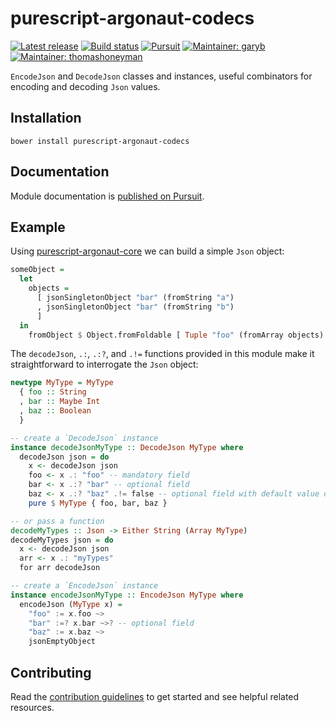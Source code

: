 # purescript-argonaut-codecs

[![Latest release](http://img.shields.io/github/release/purescript-contrib/purescript-argonaut-codecs.svg)](https://github.com/purescript-contrib/purescript-argonaut-codecs/releases)
[![Build status](https://travis-ci.org/purescript-contrib/purescript-argonaut-codecs.svg?branch=master)](https://travis-ci.org/purescript-contrib/purescript-argonaut-codecs)
[![Pursuit](http://pursuit.purescript.org/packages/purescript-argonaut-codecs/badge)](http://pursuit.purescript.org/packages/purescript-argonaut-codecs/)
[![Maintainer: garyb](https://img.shields.io/badge/maintainer-garyb-lightgrey.svg)](http://github.com/garyb)
[![Maintainer: thomashoneyman](https://img.shields.io/badge/maintainer-thomashoneyman-lightgrey.svg)](http://github.com/thomashoneyman)

`EncodeJson` and `DecodeJson` classes and instances, useful combinators for encoding and decoding `Json` values.

## Installation

```shell
bower install purescript-argonaut-codecs
```

## Documentation

Module documentation is [published on Pursuit](http://pursuit.purescript.org/packages/purescript-argonaut-codecs).

## Example

Using [purescript-argonaut-core](https://github.com/purescript-contrib/purescript-argonaut-core) we can build a simple `Json` object:

```purescript
someObject =
  let
    objects =
      [ jsonSingletonObject "bar" (fromString "a")
      , jsonSingletonObject "bar" (fromString "b")
      ]
  in
    fromObject $ Object.fromFoldable [ Tuple "foo" (fromArray objects) ]
```

The `decodeJson`, `.:`, `.:?`, and `.!=` functions provided in this module make it straightforward to interrogate the `Json` object:

```purescript
newtype MyType = MyType
  { foo :: String
  , bar :: Maybe Int
  , baz :: Boolean
  }

-- create a `DecodeJson` instance
instance decodeJsonMyType :: DecodeJson MyType where
  decodeJson json = do
    x <- decodeJson json
    foo <- x .: "foo" -- mandatory field
    bar <- x .:? "bar" -- optional field
    baz <- x .:? "baz" .!= false -- optional field with default value of `false`
    pure $ MyType { foo, bar, baz }

-- or pass a function
decodeMyTypes :: Json -> Either String (Array MyType)
decodeMyTypes json = do
  x <- decodeJson json
  arr <- x .: "myTypes"
  for arr decodeJson

-- create a `EncodeJson` instance
instance encodeJsonMyType :: EncodeJson MyType where
  encodeJson (MyType x) =
    "foo" := x.foo ~>
    "bar" :=? x.bar ~>? -- optional field
    "baz" := x.baz ~>
    jsonEmptyObject
```

## Contributing

Read the [contribution guidelines](https://github.com/purescript-contrib/purescript-argonaut-codecs/blob/master/.github/contributing.md) to get started and see helpful related resources.
